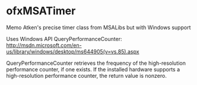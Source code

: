 ofxMSATimer
===========

Memo Atken's precise timer class from MSALibs but with Windows support

Uses Windows API QueryPerformanceCounter: 
http://msdn.microsoft.com/en-us/library/windows/desktop/ms644905(v=vs.85).aspx

QueryPerformanceCounter retrieves the frequency of the high-resolution performance counter, if one exists. If the installed hardware supports a high-resolution performance counter, the return value is nonzero.